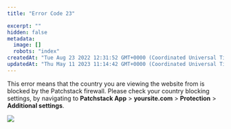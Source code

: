```yaml
---
title: "Error Code 23"

excerpt: ""
hidden: false
metadata: 
  image: []
  robots: "index"
createdAt: "Tue Aug 23 2022 12:31:52 GMT+0000 (Coordinated Universal Time)"
updatedAt: "Thu May 11 2023 11:14:42 GMT+0000 (Coordinated Universal Time)"
---
```

This error means that the country you are viewing the website from is blocked by the Patchstack firewall.
Please check your country blocking settings, by navigating to <b>Patchstack App</b> > <b>yoursite.com</b> > <b>Protection</b> > <b>Additional settings</b>.</li>

![](@images/patchstack-country-blocking.png)